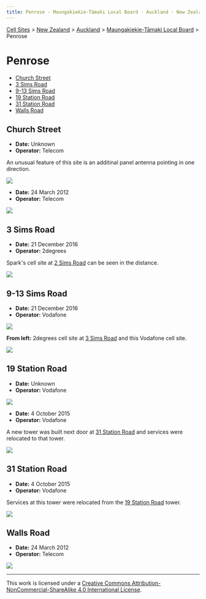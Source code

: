 ```yaml
---
title: Penrose - Maungakiekie-Tāmaki Local Board - Auckland - New Zealand - Cell Sites
---
```


[Cell Sites](../../../) > [New Zealand](../../) > [Auckland](../) > [Maungakiekie-Tāmaki Local Board](./) > Penrose 

# Penrose

* [Church Street](#church-street)
* [3 Sims Road](#3-sims-road)
* [9-13 Sims Road](#9-13-sims-road)
* [19 Station Road](#19-station-road)
* [31 Station Road](#31-station-road)
* [Walls Road](#walls-road)

## Church Street

* **Date:** Unknown
* **Operator:** Telecom

An unusual feature of this site is an additinal panel antenna pointing in one direction.

![](https://f001.backblazeb2.com/file/CellSites/NZ/AUK/Maungakiekie-T%C4%81maki/20171118-200026.jpg)

* **Date:** 24 March 2012
* **Operator:** Telecom

![](https://f001.backblazeb2.com/file/CellSites/NZ/AUK/Maungakiekie-T%C4%81maki/20120324-171034.jpg)

## 3 Sims Road

* **Date:** 21 December 2016
* **Operator:** 2degrees

Spark's cell site at [2 Sims Road](#2-sims-road) can be seen in the distance.

![](https://f001.backblazeb2.com/file/CellSites/NZ/AUK/Maungakiekie-T%C4%81maki/20161221-143353.jpg)

## 9-13 Sims Road

* **Date:** 21 December 2016
* **Operator:** Vodafone

![](https://f001.backblazeb2.com/file/CellSites/NZ/AUK/Maungakiekie-T%C4%81maki/20161221-143520.jpg)

**From left:** 2degrees cell site at [3 Sims Road](#3-sims-road) and this Vodafone cell site.

![](https://f001.backblazeb2.com/file/CellSites/NZ/AUK/Maungakiekie-T%C4%81maki/20161221-143506.jpg)

## 19 Station Road

* **Date:** Unknown
* **Operator:** Vodafone

![](https://f001.backblazeb2.com/file/CellSites/NZ/AUK/Maungakiekie-T%C4%81maki/20171118-200032.jpg)

* **Date:** 4 October 2015
* **Operator:** Vodafone

A new tower was built next door at [31 Station Road](#31-station-road) and services were relocated to that tower.

![](https://f001.backblazeb2.com/file/CellSites/NZ/AUK/Maungakiekie-T%C4%81maki/20151004-112421.jpg)

## 31 Station Road

* **Date:** 4 October 2015
* **Operator:** Vodafone

Services at this tower were relocated from the [19 Station Road](#19-station-road) tower.

![](https://f001.backblazeb2.com/file/CellSites/NZ/AUK/Maungakiekie-T%C4%81maki/20151004-112807.jpg)

## Walls Road

* **Date:** 24 March 2012
* **Operator:** Telecom

![](https://f001.backblazeb2.com/file/CellSites/NZ/AUK/Maungakiekie-T%C4%81maki/20120324-165007.jpg)

---

This work is licensed under a [Creative Commons Attribution-NonCommercial-ShareAlike 4.0 International License](http://creativecommons.org/licenses/by-nc-sa/4.0/).
